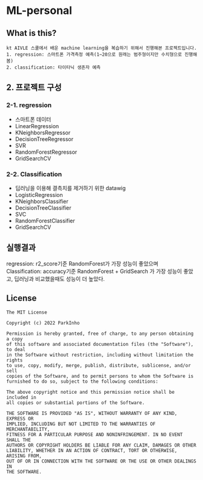 # ML-personal

## What is this?
```
kt AIVLE 스쿨에서 배운 machine learning을 복습하기 위해서 진행해본 프로젝트입니다.
1. regression: 스마트폰 가격측정 예측(1~20으로 원래는 범주형이지만 수치형으로 진행해봄)
2. classification: 타이타닉 생존자 예측
```

## 2. 프로젝트 구성
### 2-1. regression
* 스마트폰 데이터
* LinearRegression
* KNeighborsRegressor
* DecisionTreeRegressor
* SVR
* RandomForestRegressor
* GridSearchCV

### 2-2. Classification
* 딥러닝을 이용해 결측치를 제거하기 위한 datawig
* LogisticRegression
* KNeighborsClassifier
* DecisionTreeClassifier
* SVC
* RandomForestClassifier
* GridSearchCV


## 실행결과
regression: r2_score기준 RandomForest가 가장 성능이 좋았으며 <br/>
Classification: accuracy기준 RandomForest + GridSearch 가 가장 성능이 좋았고, 딥러닝과 비교했을때도 성능이 더 높았다.

## License
````````
The MIT License

Copyright (c) 2022 ParkInho

Permission is hereby granted, free of charge, to any person obtaining a copy
of this software and associated documentation files (the "Software"), to deal
in the Software without restriction, including without limitation the rights
to use, copy, modify, merge, publish, distribute, sublicense, and/or sell
copies of the Software, and to permit persons to whom the Software is
furnished to do so, subject to the following conditions:

The above copyright notice and this permission notice shall be included in
all copies or substantial portions of the Software.

THE SOFTWARE IS PROVIDED "AS IS", WITHOUT WARRANTY OF ANY KIND, EXPRESS OR
IMPLIED, INCLUDING BUT NOT LIMITED TO THE WARRANTIES OF MERCHANTABILITY,
FITNESS FOR A PARTICULAR PURPOSE AND NONINFRINGEMENT. IN NO EVENT SHALL THE
AUTHORS OR COPYRIGHT HOLDERS BE LIABLE FOR ANY CLAIM, DAMAGES OR OTHER
LIABILITY, WHETHER IN AN ACTION OF CONTRACT, TORT OR OTHERWISE, ARISING FROM,
OUT OF OR IN CONNECTION WITH THE SOFTWARE OR THE USE OR OTHER DEALINGS IN
THE SOFTWARE.
``````````